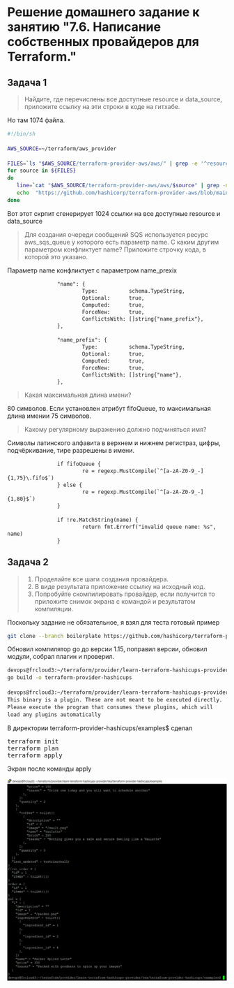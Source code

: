 # Решение домашнего задание к занятию "7.6. Написание собственных провайдеров для Terraform."

## Задача 1

> Найдите, где перечислены все доступные resource и data_source, приложите ссылку на эти строки в коде на гитхабе.

Но там 1074 файла.
```bash
#!/bin/sh

AWS_SOURCE=~/terraform/aws_provider

FILES=`ls "$AWS_SOURCE/terraform-provider-aws/aws/" | grep -e '^resource' -e '^data_source' | grep -v "test."`
for source in ${FILES}
do
   line=`cat "$AWS_SOURCE/terraform-provider-aws/aws/$source" | grep -n 'Schema:' | awk '{print $1}' FS=":" | head -n1`
   echo  "https://github.com/hashicorp/terraform-provider-aws/blob/main/aws/$source#L$line"
done
```

Вот этот скрпит сгенерирует 1024 ссылки на все доступные resource и data_source

> Для создания очереди сообщений SQS используется ресурс aws_sqs_queue у которого есть параметр name. С каким другим параметром конфликтует name? Приложите строчку кода, в которой это указано.

Параметр name конфликтует с параметром name_prexix
```golang
                "name": {
                        Type:          schema.TypeString,
                        Optional:      true,
                        Computed:      true,
                        ForceNew:      true,
                        ConflictsWith: []string{"name_prefix"},
                },

                "name_prefix": {
                        Type:          schema.TypeString,
                        Optional:      true,
                        Computed:      true,
                        ForceNew:      true,
                        ConflictsWith: []string{"name"},
                },

```

> Какая максимальная длина имени?

80 символов. Если установлен атрибут fifoQueue, то максимальная длина имении 75 символов.

> Какому регулярному выражению должно подчиняться имя?

Cимволы латинского алфавита в верхнем и нижнем регистраз, цифры, подчёркивание, тире разрешены в имени.

```golang
                if fifoQueue {
                        re = regexp.MustCompile(`^[a-zA-Z0-9_-]{1,75}\.fifo$`)
                } else {
                        re = regexp.MustCompile(`^[a-zA-Z0-9_-]{1,80}$`)
                }

                if !re.MatchString(name) {
                        return fmt.Errorf("invalid queue name: %s", name)
                }

```

## Задача 2

> 1. Проделайте все шаги создания провайдера.
> 2. В виде результата приложение ссылку на исходный код.
> 3. Попробуйте скомпилировать провайдер, если получится то приложите снимок экрана с командой и результатом компиляции.

Поскольку задание не обязательное, я взял для теста готовый пример 
```bash
git clone --branch boilerplate https://github.com/hashicorp/terraform-provider-hashicups
```

Обновил компилятор go до версии 1.15, поправил версии, обновил модули, собрал плагин и проверил.

```bash
devops@frcloud3:~/terraform/provider/learn-terraform-hashicups-provider/tea/terraform-provider-hashicups$ make build
go build -o terraform-provider-hashicups

devops@frcloud3:~/terraform/provider/learn-terraform-hashicups-provider/tea/terraform-provider-hashicups$ ./terraform-provider-hashicups
This binary is a plugin. These are not meant to be executed directly.
Please execute the program that consumes these plugins, which will
load any plugins automatically
```

В директории terraform-provider-hashicups/examples$
сделал 
<pre>
terraform init
terraform plan
terraform apply
</pre>

Экран после команды apply

![hashicups1.png](hashicups1.png)
